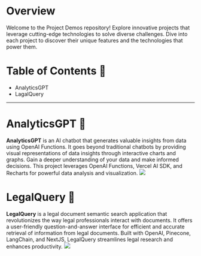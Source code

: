 # Overview
Welcome to the Project Demos repository! Explore innovative projects that leverage cutting-edge technologies to solve diverse challenges. Dive into each project to discover their unique features and the technologies that power them.
# Table of Contents 📌
* AnalyticsGPT
* LagalQuery
---
# AnalyticsGPT 📌
**AnalyticsGPT** is an AI chatbot that generates valuable insights from data using OpenAI Functions. It goes beyond traditional chatbots by providing visual representations of data insights through interactive charts and graphs. Gain a deeper understanding of your data and make informed decisions. This project leverages OpenAI Functions, Vercel AI SDK, and Recharts for powerful data analysis and visualization.
<img src="https://github.com/sarbol/ProjectDemos/blob/main/Assets/analyticsGPT.gif"/>
# LegalQuery 📌
**LegalQuery** is a legal document semantic search application that revolutionizes the way legal professionals interact with documents. It offers a user-friendly question-and-answer interface for efficient and accurate retrieval of information from legal documents. Built with OpenAI, Pinecone, LangChain, and NextJS, LegalQuery streamlines legal research and enhances productivity.
<img src="https://github.com/sarbol/ProjectDemos/blob/main/Assets/legalquery-demo.gif"/>
